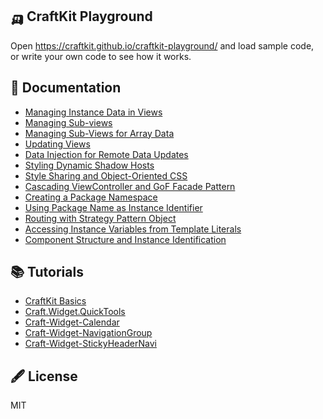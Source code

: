 
## 🛺 CraftKit Playground

Open https://craftkit.github.io/craftkit-playground/ and load sample code,  
or write your own code to see how it works. 

## 📖 Documentation

- [Managing Instance Data in Views](./documents/Managing_Instance_Data_in_Views.md)
- [Managing Sub-views](./documents/Managing_Sub-views.md)
- [Managing Sub-Views for Array Data](./documents/Managing_Sub-Views_for_Array_Data.md)
- [Updating Views](./documents/Updating_Views.md)
- [Data Injection for Remote Data Updates](./documents/Data_Injection_for_Remote_Data_Updates.md)
- [Styling Dynamic Shadow Hosts](./documents/Styling_Dynamic_Shadow_Hosts.md)
- [Style Sharing and Object-Oriented CSS](./documents/Style_Sharing_and_Object-Oriented_CSS.md)
- [Cascading ViewController and GoF Facade Pattern](./documents/Cascading_ViewController_and_GoF_Facade_Pattern.md)
- [Creating a Package Namespace](./documents/Creating_a_Package_Namespace.md)
- [Using Package Name as Instance Identifier](./documents/Using_Package_Name_as_Instance_Identifier.md)
- [Routing with Strategy Pattern Object](./documents/Routing_with_Strategy_Pattern_Object.md)
- [Accessing Instance Variables from Template Literals](./documents/Accessing_Instance_Variables_from_Template_Literals.md)
- [Component Structure and Instance Identification](./documents/Component_Structure_and_Instance_Identification.md)


## 📚 Tutorials

- [CraftKit Basics](./tutorials/craft-uikit.md)  
- [Craft.Widget.QuickTools](./tutorials/craft-widget-quicktools.md)  
- [Craft-Widget-Calendar](./tutorials/craft-widget-calendar.md)  
- [Craft-Widget-NavigationGroup](./tutorials/craft-widget-navigationgroup.md)  
- [Craft-Widget-StickyHeaderNavi](./tutorials/craft-widget-stickyheadernavi.md)  

## 🖋 License

MIT
